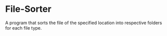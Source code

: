 # File-Sorter
A program that sorts the file of the specified location into respective folders for each file type.
